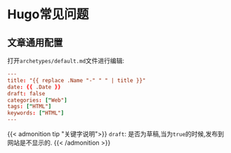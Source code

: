 # Hugo常见问题


## 文章通用配置
打开`archetypes/default.md`文件进行编辑:
```toml
---
title: "{{ replace .Name "-" " " | title }}"
date: {{ .Date }}
draft: false 
categories: ["Web"]
tags: ["HTML"]
keywords: ["HTML"]
---
```
{{< admonition tip "关键字说明">}}
`draft`: 是否为草稿,当为`true`的时候,发布到网站是不显示的.
{{< /admonition >}}
